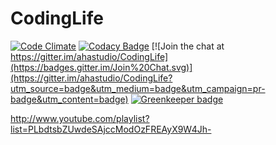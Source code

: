 CodingLife
==========

[![Code Climate](https://codeclimate.com/github/ahastudio/CodingLife/badges/gpa.svg)](https://codeclimate.com/github/ahastudio/CodingLife)
[![Codacy Badge](https://api.codacy.com/project/badge/grade/c9c93f4d9d604623a0cd4f24fb6a0314)](https://www.codacy.com/app/ahastudio/CodingLife)
[![Join the chat at https://gitter.im/ahastudio/CodingLife](https://badges.gitter.im/Join%20Chat.svg)](https://gitter.im/ahastudio/CodingLife?utm_source=badge&utm_medium=badge&utm_campaign=pr-badge&utm_content=badge) [![Greenkeeper badge](https://badges.greenkeeper.io/ahastudio/CodingLife.svg)](https://greenkeeper.io/)

http://www.youtube.com/playlist?list=PLbdtsbZUwdeSAjccModOzFREAyX9W4Jh-
